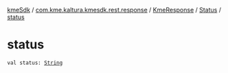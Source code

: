 [kmeSdk](../../../index.md) / [com.kme.kaltura.kmesdk.rest.response](../../index.md) / [KmeResponse](../index.md) / [Status](index.md) / [status](./status.md)

# status

`val status: `[`String`](https://kotlinlang.org/api/latest/jvm/stdlib/kotlin/-string/index.html)
